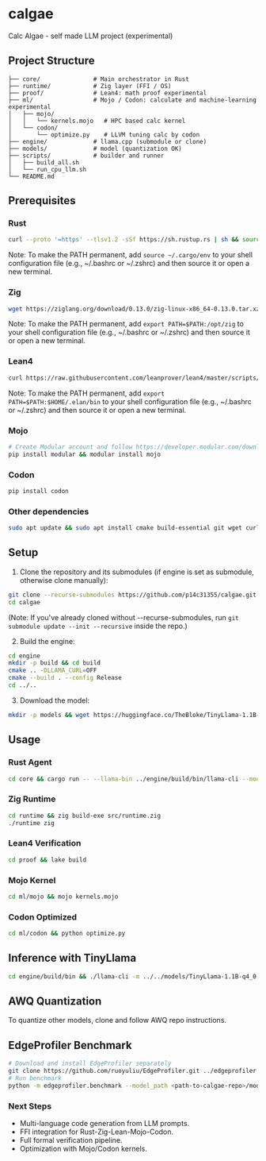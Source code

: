 # calgae
Calc Algae - self made LLM project (experimental)

## Project Structure

```
├── core/               # Main orchestrator in Rust
├── runtime/            # Zig layer (FFI / OS)
├── proof/              # Lean4: math proof experimental
├── ml/                 # Mojo / Codon: calculate and machine-learning experimental
│   ├── mojo/
│   │   └── kernels.mojo   # HPC based calc kernel
│   └── codon/
│       └── optimize.py    # LLVM tuning calc by codon
├── engine/             # llama.cpp (submodule or clone)
├── models/             # model (quantization OK)
├── scripts/            # builder and runner
│   ├── build_all.sh
│   └── run_cpu_llm.sh
└── README.md
```

## Prerequisites

### Rust
```bash
curl --proto '=https' --tlsv1.2 -sSf https://sh.rustup.rs | sh && source ~/.cargo/env
```
Note: To make the PATH permanent, add `source ~/.cargo/env` to your shell configuration file (e.g., ~/.bashrc or ~/.zshrc) and then source it or open a new terminal.

### Zig
```bash
wget https://ziglang.org/download/0.13.0/zig-linux-x86_64-0.13.0.tar.xz && tar -xf zig-linux-x86_64-0.13.0.tar.xz && sudo mv zig-linux-x86_64-0.13.0 /opt/zig && export PATH=$PATH:/opt/zig
```
Note: To make the PATH permanent, add `export PATH=$PATH:/opt/zig` to your shell configuration file (e.g., ~/.bashrc or ~/.zshrc) and then source it or open a new terminal.

### Lean4
```bash
curl https://raw.githubusercontent.com/leanprover/lean4/master/scripts/install_ubuntu.sh | sh && export PATH=$PATH:$HOME/.elan/bin
```
Note: To make the PATH permanent, add `export PATH=$PATH:$HOME/.elan/bin` to your shell configuration file (e.g., ~/.bashrc or ~/.zshrc) and then source it or open a new terminal.

### Mojo
```bash
# Create Modular account and follow https://developer.modular.com/download
pip install modular && modular install mojo
```

### Codon
```bash
pip install codon
```

### Other dependencies
```bash
sudo apt update && sudo apt install cmake build-essential git wget curl python3-pip python3.12-venv && source ~/.cargo/env
```

## Setup

1. Clone the repository and its submodules (if engine is set as submodule, otherwise clone manually):
```bash
git clone --recurse-submodules https://github.com/p14c31355/calgae.git
cd calgae
```
(Note: If you've already cloned without --recurse-submodules, run `git submodule update --init --recursive` inside the repo.)

2. Build the engine:
```bash
cd engine
mkdir -p build && cd build
cmake .. -DLLAMA_CURL=OFF
cmake --build . --config Release
cd ../..
```

3. Download the model:
```bash
mkdir -p models && wget https://huggingface.co/TheBloke/TinyLlama-1.1B-Chat-v1.0-GGUF/resolve/main/tinyllama-1.1b-chat-v1.0.Q4_0.gguf -O models/TinyLlama-1.1B-q4_0.gguf
```

## Usage

### Rust Agent
```bash
cd core && cargo run -- --llama-bin ../engine/build/bin/llama-cli --model ../models/TinyLlama-1.1B-q4_0.gguf --prompt "Generate a Rust function to compute fibonacci sequence"
```

### Zig Runtime
```bash
cd runtime && zig build-exe src/runtime.zig
./runtime zig
```


### Lean4 Verification
```bash
cd proof && lake build
```

### Mojo Kernel
```bash
cd ml/mojo && mojo kernels.mojo
```

### Codon Optimized
```bash
cd ml/codon && python optimize.py
```

## Inference with TinyLlama
```bash
cd engine/build/bin && ./llama-cli -m ../../models/TinyLlama-1.1B-q4_0.gguf --prompt "Hello, my name is" -n 50 --log-disable
```

## AWQ Quantization
To quantize other models, clone and follow AWQ repo instructions.

## EdgeProfiler Benchmark
```bash
# Download and install EdgeProfiler separately
git clone https://github.com/ruoyuliu/EdgeProfiler.git ../edgeprofiler && cd ../edgeprofiler && pip install -r requirements.txt
# Run benchmark
python -m edgeprofiler.benchmark --model_path <path-to-calgae-repo>/models/TinyLlama-1.1B-q4_0.gguf --backend llama.cpp
```

### Next Steps
- Multi-language code generation from LLM prompts.
- FFI integration for Rust-Zig-Lean-Mojo-Codon.
- Full formal verification pipeline.
- Optimization with Mojo/Codon kernels.
